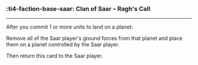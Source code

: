 ### :ti4-faction-base-saar: __Clan of Saar – Ragh's Call__

---
After you commit 1 or more units to land on a planet:

Remove all of the Saar player's ground forces from that planet and place them on a planet controlled by the Saar player.

Then return this card to the Saar player.